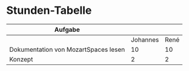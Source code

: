 # Stunden-Tabelle

| Aufgabe                              |||
| ------------------------------------ | -------- | ---- |
|                                      | Johannes | René |
| Dokumentation von MozartSpaces lesen |       10 |   10 |
| Konzept                              |        2 |    2 |
